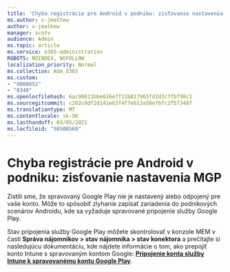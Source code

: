 ```yaml
---
title: 'Chyba registrácie pre Android v podniku: zisťovanie nastavenia MGP'
ms.author: v-jmathew
author: v-jmathew
manager: scotv
audience: Admin
ms.topic: article
ms.service: o365-administration
ROBOTS: NOINDEX, NOFOLLOW
localization_priority: Normal
ms.collection: Adm_O365
ms.custom:
- "9000652"
- "8340"
ms.openlocfilehash: 6ac90611bbe626e7f11b817965fd2d3c7fbf98c1
ms.sourcegitcommit: c202c0df2d141e63f4f7eb13a56efbfc2f57348f
ms.translationtype: MT
ms.contentlocale: sk-SK
ms.lasthandoff: 03/05/2021
ms.locfileid: "50508568"
---
```

# <a name="android-enterprise-enrollment-error-mgp-set-up-detection"></a>Chyba registrácie pre Android v podniku: zisťovanie nastavenia MGP

Zistili sme, že spravovaný Google Play nie je nastavený alebo odpojený pre vaše konto. Môže to spôsobiť zlyhanie zapísať zariadenia do podnikových scenárov Androidu, kde sa vyžaduje spravované pripojenie služby Google Play.

Stav pripojenia služby Google Play môžete skontrolovať v konzole MEM v časti **Správa nájomníkov > stav nájomníka > stav konektora** a prečítajte si nasledujúcu dokumentáciu, kde nájdete informácie o tom, ako prepojiť konto Intune s spravovaným kontom Google: **[Pripojenie konta služby Intune k spravovanému kontu Google Play](https://docs.microsoft.com/mem/intune/enrollment/connect-intune-android-enterprise)**.
